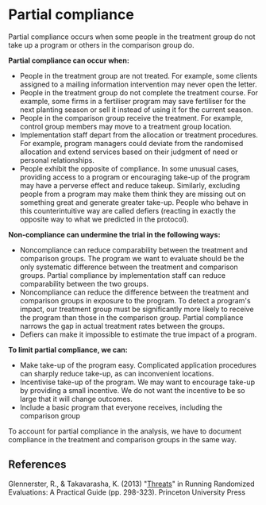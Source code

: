 # Partial compliance

Partial compliance occurs when some people in the treatment group do not take up a program or others in the comparison group do.

**Partial compliance can occur when:**

- People in the treatment group are not treated. For example, some clients assigned to a mailing information intervention may never open the letter.
- People in the treatment group do not complete the treatment course. For example, some firms in a fertiliser program may save fertiliser for the next planting season or sell it instead of using it for the current season.
- People in the comparison group receive the treatment. For example, control group members may move to a treatment group location.
- Implementation staff depart from the allocation or treatment procedures. For example, program managers could deviate from the randomised allocation and extend services based on their judgment of need or personal relationships.
- People exhibit the opposite of compliance. In some unusual cases, providing access to a program or encouraging take-up of the program may have a perverse effect and reduce takeup. Similarly, excluding people from a program may make them think they are missing out on something great and generate greater take-up. People who behave in this counterintuitive way are called defiers (reacting in exactly the opposite way to what we predicted in the protocol).

**Non-compliance can undermine the trial in the following ways:**

- Noncompliance can reduce comparability between the treatment and comparison groups. The program we want to evaluate should be the only systematic difference between the treatment and comparison groups. Partial compliance by implementation staff can reduce comparability between the two groups.
- Noncompliance can reduce the difference between the treatment and comparison groups in exposure to the program. To detect a program's impact, our treatment group must be significantly more likely to receive the program than those in the comparison group. Partial compliance narrows the gap in actual treatment rates between the groups.
- Defiers can make it impossible to estimate the true impact of a program.

**To limit partial compliance, we can:**

- Make take-up of the program easy. Complicated application procedures can sharply reduce take-up, as can inconvenient locations.
- Incentivise take-up of the program. We may want to encourage take-up by providing a small incentive. We do not want the incentive to be so large that it will change outcomes.
- Include a basic program that everyone receives, including the comparison group

To account for partial compliance in the analysis, we have to document compliance in the treatment and comparison groups in the same way.

## References

Glennerster, R., & Takavarasha, K. (2013) "[Threats](https://doi-org.ezproxy.lib.uts.edu.au/10.2307/j.ctt4cgd52.11)" in Running Randomized Evaluations: A Practical Guide (pp. 298-323). Princeton University Press

